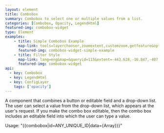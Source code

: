 ```yaml
---
layout: element
title: Combobox
summary: Combobox to select one or multiple values from a list.
categories: [Combobox, Opacity, LegendHtml]
featured-img: combobox-widget
type: Element
examples:
    - title: Simple Combobox Example
      map-link: tools=layerchooser,zoomextent,customzoom,getfeature&options=enablequeries,scale,startopened,capabilities&extent=&visiblelayers=1&zoomlevels=10&queryid=466
      featured-img: combobox-widget-simple-example
    - title: Filter Style
      map-link: lang=eng&map=&queryid=115&extent=-443.628,-16.847,-407.373,3.294&tools=helpintro,layerchooser,zoomextent,customzoom,getfeature,hovershowlegend&options=scale,startopened,hidestylechooser,enablequeries,capabilities&visiblelayers=10
      featured-img: combobox-widget
api: 
  - key: Combobox
  - key: LegendHtml
  - key: ConfigLayer
    tags: ['opacity']
---
```

A component that combines a button or editable field and a drop-down list. The user can select a value from the drop-down list, which appears at the user's request. If you make the combo box editable, then the combo box includes an editable field into which the user can type a value.

Usage: "\{\{combobox\|id=ANY_UNIQUE_ID\|data={Array}\}\}"
